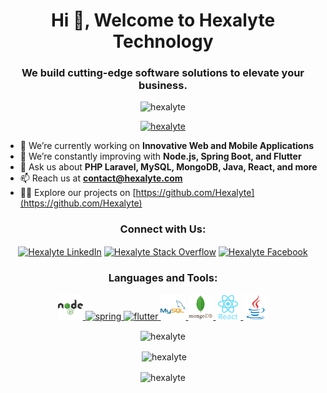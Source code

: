 <h1 align="center">Hi 👋, Welcome to Hexalyte Technology</h1>
<h3 align="center">We build cutting-edge software solutions to elevate your business.</h3>

<p align="center">
  <img src="https://komarev.com/ghpvc/?username=hexalyte&label=Profile%20views&color=0e75b6&style=flat" alt="hexalyte" />
</p>

<p align="center">
  <a href="https://github.com/ryo-ma/github-profile-trophy">
    <img src="https://github-profile-trophy.vercel.app/?username=hexalyte" alt="hexalyte" />
  </a>
</p>

- 🔭 We’re currently working on **Innovative Web and Mobile Applications**
- 🌱 We’re constantly improving with **Node.js, Spring Boot, and Flutter**
- 💬 Ask us about **PHP Laravel, MySQL, MongoDB, Java, React, and more**
- 📫 Reach us at **contact@hexalyte.com**
- 👨‍💻 Explore our projects on [https://github.com/Hexalyte](https://github.com/Hexalyte)

<h3 align="center">Connect with Us:</h3>
<p align="center">
<a href="https://linkedin.com/company/hexalyte" target="blank"><img align="center" src="https://raw.githubusercontent.com/rahuldkjain/github-profile-readme-generator/master/src/images/icons/Social/linked-in-alt.svg" alt="Hexalyte LinkedIn" height="30" width="40" /></a>
<a href="https://stackoverflow.com/company/hexalyte" target="blank"><img align="center" src="https://raw.githubusercontent.com/rahuldkjain/github-profile-readme-generator/master/src/images/icons/Social/stack-overflow.svg" alt="Hexalyte Stack Overflow" height="30" width="40" /></a>
<a href="https://fb.com/hexalyte" target="blank"><img align="center" src="https://raw.githubusercontent.com/rahuldkjain/github-profile-readme-generator/master/src/images/icons/Social/facebook.svg" alt="Hexalyte Facebook" height="30" width="40" /></a>
</p>

<h3 align="center">Languages and Tools:</h3>
<p align="center">
  <a href="https://nodejs.org" target="_blank" rel="noreferrer"> <img src="https://raw.githubusercontent.com/devicons/devicon/master/icons/nodejs/nodejs-original-wordmark.svg" alt="nodejs" width="40" height="40"/> </a> 
  <a href="https://spring.io/" target="_blank" rel="noreferrer"> <img src="https://www.vectorlogo.zone/logos/springio/springio-icon.svg" alt="spring" width="40" height="40"/> </a> 
  <a href="https://flutter.dev" target="_blank" rel="noreferrer"> <img src="https://www.vectorlogo.zone/logos/flutterio/flutterio-icon.svg" alt="flutter" width="40" height="40"/> </a> 
  <a href="https://www.mysql.com/" target="_blank" rel="noreferrer"> <img src="https://raw.githubusercontent.com/devicons/devicon/master/icons/mysql/mysql-original-wordmark.svg" alt="mysql" width="40" height="40"/> </a>
  <a href="https://www.mongodb.com/" target="_blank" rel="noreferrer"> <img src="https://raw.githubusercontent.com/devicons/devicon/master/icons/mongodb/mongodb-original-wordmark.svg" alt="mongodb" width="40" height="40"/> </a>
  <a href="https://reactjs.org/" target="_blank" rel="noreferrer"> <img src="https://raw.githubusercontent.com/devicons/devicon/master/icons/react/react-original-wordmark.svg" alt="react" width="40" height="40"/> </a>
  <a href="https://www.java.com" target="_blank" rel="noreferrer"> <img src="https://raw.githubusercontent.com/devicons/devicon/master/icons/java/java-original.svg" alt="java" width="40" height="40"/> </a>
</p>

<p align="center" ><img align="center" src="https://github-readme-stats.vercel.app/api/top-langs?username=hexalyte&show_icons=true&locale=en&layout=compact" alt="hexalyte" /></p>

<p align="center" >&nbsp;<img align="center" src="https://github-readme-stats.vercel.app/api?username=hexalyte&show_icons=true&locale=en" alt="hexalyte" /></p>

<p align="center" ><img align="center" src="https://github-readme-streak-stats.herokuapp.com/?user=hexalyte&" alt="hexalyte" /></p>
